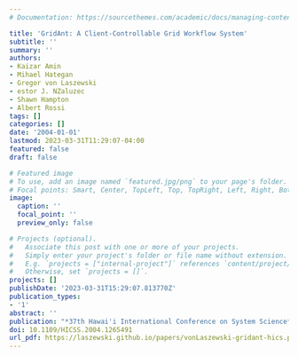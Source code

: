 ```yaml
---
# Documentation: https://sourcethemes.com/academic/docs/managing-content/

title: 'GridAnt: A Client-Controllable Grid Workflow System'
subtitle: ''
summary: ''
authors:
- Kaizar Amin
- Mihael Hategan
- Gregor von Laszewski
- estor J. NZaluzec
- Shawn Hampton
- Albert Rossi
tags: []
categories: []
date: '2004-01-01'
lastmod: 2023-03-31T11:29:07-04:00
featured: false
draft: false

# Featured image
# To use, add an image named `featured.jpg/png` to your page's folder.
# Focal points: Smart, Center, TopLeft, Top, TopRight, Left, Right, BottomLeft, Bottom, BottomRight.
image:
  caption: ''
  focal_point: ''
  preview_only: false

# Projects (optional).
#   Associate this post with one or more of your projects.
#   Simply enter your project's folder or file name without extension.
#   E.g. `projects = ["internal-project"]` references `content/project/deep-learning/index.md`.
#   Otherwise, set `projects = []`.
projects: []
publishDate: '2023-03-31T15:29:07.813770Z'
publication_types:
- '1'
abstract: ''
publication: "*37th Hawai'i International Conference on System Science*"
doi: 10.1109/HICSS.2004.1265491
url_pdf: https://laszewski.github.io/papers/vonLaszewski-gridant-hics.pdf
---
```


